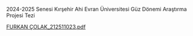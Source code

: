 2024-2025 Senesi Kırşehir Ahi Evran Üniversitesi Güz Dönemi Araştırma Projesi Tezi


[FURKAN ÇOLAK_212511023.pdf](https://github.com/user-attachments/files/18386522/FURKAN.COLAK_212511023.pdf)
